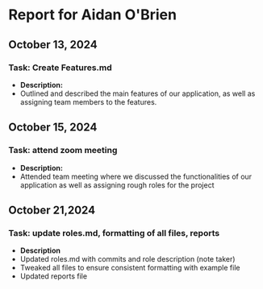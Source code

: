 # Report for Aidan O'Brien

## October 13, 2024

### Task: Create Features.md
- **Description:**
- Outlined and described the main features of our application, as well as assigning team members to the features.

## October 15, 2024

### Task: attend zoom meeting
- **Description:**
- Attended team meeting where we discussed the functionalities of our application as well as assigning rough roles for the project

## October 21,2024
### Task: update roles.md, formatting of all files, reports
- **Description**
- Updated roles.md with commits and role description (note taker)
- Tweaked all files to ensure consistent formatting with example file
- Updated reports file
